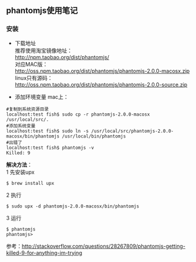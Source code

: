 ## phantomjs使用笔记

### 安装
- 下载地址    
推荐使用淘宝镜像地址：    
http://npm.taobao.org/dist/phantomjs/   
对应MAC版：    
http://oss.npm.taobao.org/dist/phantomjs/phantomjs-2.0.0-macosx.zip    
linux只有源码：    
http://oss.npm.taobao.org/dist/phantomjs/phantomjs-2.0.0-source.zip 
    

-  添加环境变量
mac上：   
```shell
#复制到系统资源目录
localhost:test fish$ sudo cp -r phantomjs-2.0.0-macosx /usr/local/src/.
#添加系统变量
localhost:test fish$ sudo ln -s /usr/local/src/phantomjs-2.0.0-macosx/bin/phantomjs /usr/local/bin/phantomjs
#出错了
localhost:test fish$ phantomjs -v
Killed: 9
```
**解决方法**：    
1 先安装upx
```shell 
$ brew install upx
```
2 执行
```shell
$ sudo upx -d phantomjs-2.0.0-macosx/bin/phantomjs
```
3 运行
```shell
$ phantomjs
phantomjs> 
```

参考：http://stackoverflow.com/questions/28267809/phantomjs-getting-killed-9-for-anything-im-trying 


